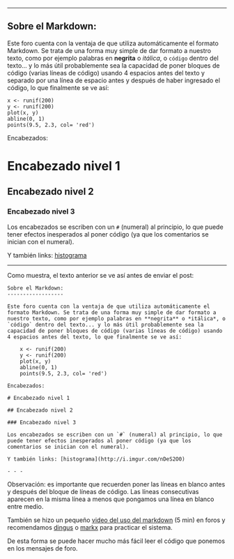 - - -

Sobre el Markdown:
------------------

Este foro cuenta con la ventaja de que utiliza automáticamente el formato Markdown. Se trata de una forma muy simple de dar formato a nuestro texto, como por ejemplo palabras en **negrita** o *itálica*, o `código` dentro del texto... y lo más útil probablemente sea la capacidad de poner bloques de código (varias líneas de código) usando 4 espacios antes del texto y separado por una línea de espacio antes y después de haber ingresado el código, lo que finalmente se ve así:

    x <- runif(200)
    y <- runif(200)
    plot(x, y)
    abline(0, 1)
    points(9.5, 2.3, col= 'red')

Encabezados:

# Encabezado nivel 1

## Encabezado nivel 2

### Encabezado nivel 3

Los encabezados se escriben con un `#` (numeral) al principio, lo que puede tener efectos inesperados al poner código (ya que los comentarios se inician con el numeral).

Y también links: [histograma](http://i.imgur.com/nDeS2O0)


- - -

Como muestra, el texto anterior se ve así antes de enviar el post:

    Sobre el Markdown:
    ------------------

    Este foro cuenta con la ventaja de que utiliza automáticamente el formato Markdown. Se trata de una forma muy simple de dar formato a nuestro texto, como por ejemplo palabras en **negrita** o *itálica*, o `código` dentro del texto... y lo más útil probablemente sea la capacidad de poner bloques de código (varias líneas de código) usando 4 espacios antes del texto, lo que finalmente se ve así:

        x <- runif(200)
        y <- runif(200)
        plot(x, y)
        abline(0, 1)
        points(9.5, 2.3, col= 'red')

    Encabezados:

    # Encabezado nivel 1

    ## Encabezado nivel 2

    ### Encabezado nivel 3

    Los encabezados se escriben con un `#` (numeral) al principio, lo que puede tener efectos inesperados al poner código (ya que los comentarios se inician con el numeral).

    Y también links: [histograma](http://i.imgur.com/nDeS2O0)

    - - -

Observación: es importante que recuerden poner las líneas en blanco antes y después del bloque de líneas de código. Las líneas consecutivas aparecen en la misma línea a menos que pongamos una línea en blanco entre medio.

También se hizo un pequeño [video del uso del markdown](http://www.youtube.com/watch?v=c9n-LKVDY4U&feature=youtu.be) (5 min) en foros y recomendamos [dingus](http://daringfireball.net/projects/markdown/dingus) o [markx](http://markx.herokuapp.com/) para practicar el sistema.

De esta forma se puede hacer mucho más fácil leer el código que ponemos en los mensajes de foro.

